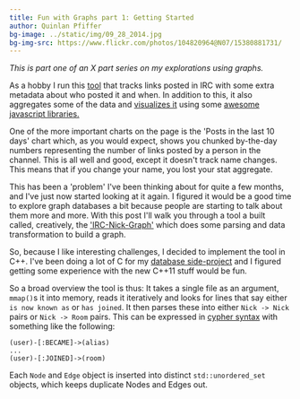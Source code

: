 ```yaml
---
title: Fun with Graphs part 1: Getting Started
author: Quinlan Pfiffer
bg-image: ../static/img/09_28_2014.jpg
bg-img-src: https://www.flickr.com/photos/104820964@N07/15380881731/
---
```


_This is part one of an X part series on my explorations using graphs._

As a hobby I run this [tool](http://merveill.es/) that tracks links posted in
IRC with some extra metadata about who posted it and when. In addition to
this, it also aggregates some of the data and [visualizes
it](http://merveill.es/stats) using some [awesome javascript
libraries.](http://www.highcharts.com/)

One of the more important charts on the page is the 'Posts in the last 10 days'
chart which, as you would expect, shows you chunked by-the-day numbers
representing the number of links posted by a person in the channel. This is all
well and good, except it doesn't track name changes. This means that if you
change your name, you lost your stat aggregate.

This has been a 'problem' I've been thinking about for quite a few months, and
I've just now started looking at it again. I figured it would be a good time to
explore graph databases a bit because people are starting to talk about them
more and more. With this post I'll walk you through a tool a built called,
creatively, the ['IRC-Nick-Graph'](https://github.com/qpfiffer/IRC-Nick-Graph)
which does some parsing and data transformation to build a graph.

So, because I like interesting challenges, I decided to implement the tool in
C++. I've been doing a lot of C for my [database
side-project](http://olegdb.org/) and I figured getting some experience with the
new C++11 stuff would be fun.

So a broad overview the tool is thus: It takes a single file as an argument,
`mmap()`s it into memory, reads it iteratively and looks for lines that say
either ` is now known as ` or ` has joined `. It then parses these into either
`Nick -> Nick` pairs or `Nick -> Room` pairs. This can be expressed in [cypher
syntax](http://docs.neo4j.org/chunked/stable/cypher-query-lang.html) with
something like the following:

````
(user)-[:BECAME]->(alias)
...
(user)-[:JOINED]->(room)
````

Each `Node` and `Edge` object is inserted into distinct `std::unordered_set` objects, which
keeps duplicate Nodes and Edges out.
